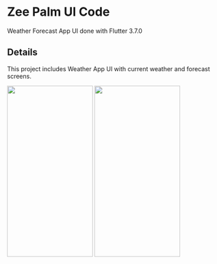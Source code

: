 # Zee Palm UI Code

Weather Forecast App UI done with Flutter 3.7.0

## Details

This project includes Weather App UI with current weather and forecast screens.

<img src="https://user-images.githubusercontent.com/128903428/233365269-d86e676b-c205-4658-950f-f282a910a06d.png" width="200" height="400" />
<img src="https://user-images.githubusercontent.com/128903428/233365549-a37be7d8-2227-41af-a1dd-9a260c3dc85d.png" width="200" height="400" />
